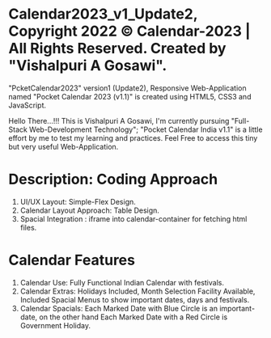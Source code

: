 # Calendar2023_v1_Update2, Copyright 2022 © Calendar-2023 | All Rights Reserved. Created by "Vishalpuri A Gosawi".

"PcketCalendar2023" version1 (Update2), Responsive Web-Application named "Pocket Calendar 2023 (v1.1)" is created using HTML5, CSS3 and JavaScript.

Hello There...!!! This is Vishalpuri A Gosawi, I'm currently pursuing "Full-Stack Web-Development Technology"; "Pocket Calendar India v1.1" is a little effort by me to test my learning and practices.
Feel Free to access this tiny but very useful Web-Application.

Description: Coding Approach
=============================
1) UI/UX Layout: Simple-Flex Design.
2) Calendar Layout Approach: Table Design.
3) Spacial Integration : iframe into calendar-container for fetching html files.

Calendar Features
==================
1) Calendar Use: Fully Functional Indian Calendar with festivals.
2) Calendar Extras: Holidays Included, Month Selection Facility Available, Included Spacial Menus to show important dates, days and festivals.
3) Calendar Spacials: Each Marked Date with Blue Circle is an important-date, on the other hand Each Marked Date with a Red Circle is Government Holiday.
